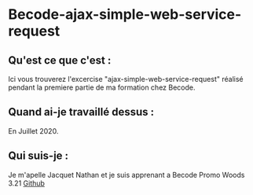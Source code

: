 # Becode-ajax-simple-web-service-request




## Qu'est ce que c'est :
Ici vous trouverez l'excercise "ajax-simple-web-service-request" réalisé pendant la premiere partie de ma formation chez Becode.


## Quand ai-je travaillé dessus :

En Juillet 2020.

## Qui suis-je :

Je m'apelle Jacquet Nathan et je suis apprenant a Becode Promo Woods 3.21 
[Github](https://github.com/jacquetnathan)



